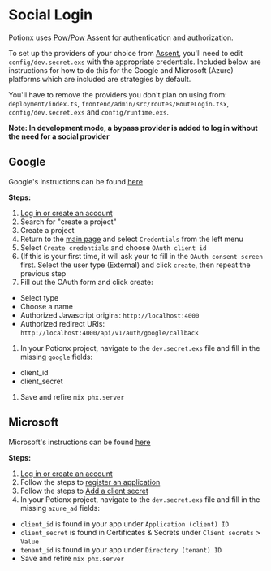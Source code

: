 # Social Login
Potionx uses [Pow/Pow Assent](https://github.com/pow-auth/pow_assent) for authentication and authorization. 

To set up the providers of your choice from [Assent](https://github.com/pow-auth/assent), you'll need to edit `config/dev.secret.exs` with the appropriate credentials. Included below are instructions for how to do this for the Google and Microsoft (Azure) platforms which are included are strategies by default.

You'll have to remove the providers you don't plan on using from: `deployment/index.ts`, `frontend/admin/src/routes/RouteLogin.tsx`, `config/dev.secret.exs` and `config/runtime.exs`.

**Note: In development mode, a bypass provider is added to log in without the need for a social provider**

## Google
Google's instructions can be found [here](https://developers.google.com/identity/protocols/oauth2)

**Steps:**
1. [Log in or create an account](https://console.developers.google.com)
1. Search for "create a project"
1. Create a project
1. Return to the [main page](https://console.developers.google.com) and select `Credentials` from the left menu
1. Select `Create credentials` and choose `OAuth client id`
1. (If this is your first time, it will ask your to fill in the `OAuth consent screen` first. Select the user type (External) and click `create`, then repeat the previous step
1. Fill out the OAuth form and click create:
  - Select type
  - Choose a name
  - Authorized Javascript origins: `http://localhost:4000`
  - Authorized redirect URIs: `http://localhost:4000/api/v1/auth/google/callback`
1. In your Potionx project, navigate to the `dev.secret.exs` file and fill in the missing `google` fields:
  - client_id
  - client_secret
1. Save and refire `mix phx.server`

## Microsoft

Microsoft's instructions can be found [here](https://docs.microsoft.com/en-us/azure/active-directory/develop/quickstart-register-app)

**Steps:**
1. [Log in or create an account](https://portal.azure.com/)
1. Follow the steps to [register an application](https://docs.microsoft.com/en-us/azure/active-directory/develop/quickstart-register-app#register-an-application)
1. Follow the steps to [Add a client secret](https://docs.microsoft.com/en-us/azure/active-directory/develop/quickstart-register-app#add-a-client-secret)
1. In your Potionx project, navigate to the `dev.secret.exs` file and fill in the missing `azure_ad` fields:
  - `client_id` is found in your app under `Application (client) ID`
  - `client_secret` is found in Certificates & Secrets under `Client secrets` > `Value`
  - `tenant_id` is found in your app under `Directory (tenant) ID`
- Save and refire `mix phx.server`

<!-- - [Apple instructions](https://developer.apple.com/documentation/authenticationservices) -->
<!-- - [Github instructions](https://docs.github.com/en/developers/apps/authorizing-oauth-apps) -->
<!-- - [Twitter instructions](https://developer.twitter.com/en/docs/authentication/guides) -->